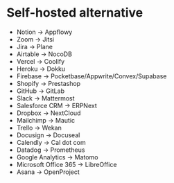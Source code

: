 # Self-hosted alternative

* Notion -> Appflowy
* Zoom -> Jitsi
* Jira -> Plane
* Airtable -> NocoDB
* Vercel -> Coolify
* Heroku -> Dokku
* Firebase -> Pocketbase/Appwrite/Convex/Supabase
* Shopify -> Prestashop
* GitHub -> GitLab
* Slack -> Mattermost
* Salesforce CRM -> ERPNext
* Dropbox -> NextCloud
* Mailchimp -> Mautic
* Trello -> Wekan
* Docusign -> Docuseal
* Calendly -> Cal dot com
* Datadog -> Prometheus
* Google Analytics -> Matomo
* Microsoft Office 365 -> LibreOffice
* Asana -> OpenProject
